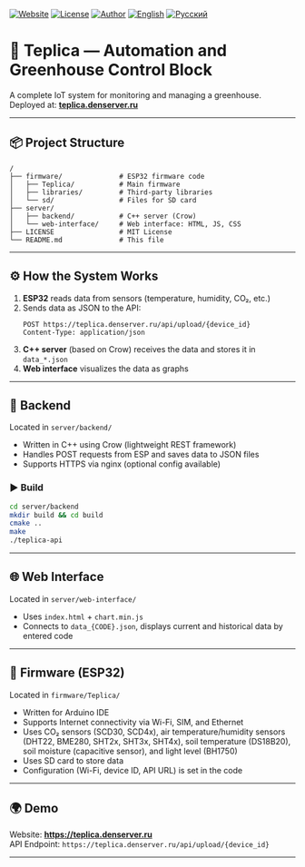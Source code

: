 [![Website](https://img.shields.io/badge/🌐%20website-teplica.denserver.ru-blue?style=flat-square)](https://teplica.denserver.ru)
[![License](https://img.shields.io/badge/license-MIT-green.svg?style=flat-square)](LICENSE)
[![Author](https://img.shields.io/badge/author-DenSawer-orange?style=flat-square&logo=github)](https://github.com/DenSawer)
[![English](https://img.shields.io/badge/EN-English-blue?style=flat-square)](README.md)
[![Русский](https://img.shields.io/badge/RU-Русский-red?style=flat-square)](README_ru.md)

# 🌿 Teplica — Automation and Greenhouse Control Block

A complete IoT system for monitoring and managing a greenhouse.  
Deployed at: **[teplica.denserver.ru](https://teplica.denserver.ru)**

---

## 📦 Project Structure

```
/
├── firmware/              # ESP32 firmware code
│   ├── Teplica/           # Main firmware
│   ├── libraries/         # Third-party libraries
│   └── sd/                # Files for SD card
├── server/
│   ├── backend/           # C++ server (Crow)
│   └── web-interface/     # Web interface: HTML, JS, CSS
├── LICENSE                # MIT License
└── README.md              # This file
```

---

## ⚙️ How the System Works

1. **ESP32** reads data from sensors (temperature, humidity, CO₂, etc.)
2. Sends data as JSON to the API:
   ```
   POST https://teplica.denserver.ru/api/upload/{device_id}
   Content-Type: application/json
   ```
3. **C++ server** (based on Crow) receives the data and stores it in `data_*.json`
4. **Web interface** visualizes the data as graphs

---

## 🔧 Backend

Located in `server/backend/`

- Written in C++ using Crow (lightweight REST framework)
- Handles POST requests from ESP and saves data to JSON files
- Supports HTTPS via nginx (optional config available)

### ▶️ Build

```bash
cd server/backend
mkdir build && cd build
cmake ..
make
./teplica-api
```

---

## 🌐 Web Interface

Located in `server/web-interface/`

- Uses `index.html` + `chart.min.js`
- Connects to `data_{CODE}.json`, displays current and historical data by entered code

---

## 📡 Firmware (ESP32)

Located in `firmware/Teplica/`

- Written for Arduino IDE
- Supports Internet connectivity via Wi-Fi, SIM, and Ethernet
- Uses CO₂ sensors (SCD30, SCD4x), air temperature/humidity sensors (DHT22, BME280, SHT2x, SHT3x, SHT4x), soil temperature (DS18B20), soil moisture (capacitive sensor), and light level (BH1750)
- Uses SD card to store data
- Configuration (Wi-Fi, device ID, API URL) is set in the code

---

## 🌍 Demo

Website: **https://teplica.denserver.ru**  
API Endpoint: `https://teplica.denserver.ru/api/upload/{device_id}`

---

